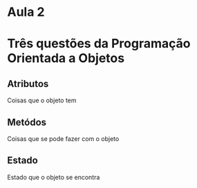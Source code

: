 <h1> Aula 2 </h2>
<h1>Três questões da Programação Orientada a Objetos</h1>
<h2>Atributos</h2>
Coisas que o objeto tem
<h2> Metódos </h2>
Coisas que se pode fazer com o objeto
<h2> Estado </h2>
Estado que o objeto se encontra